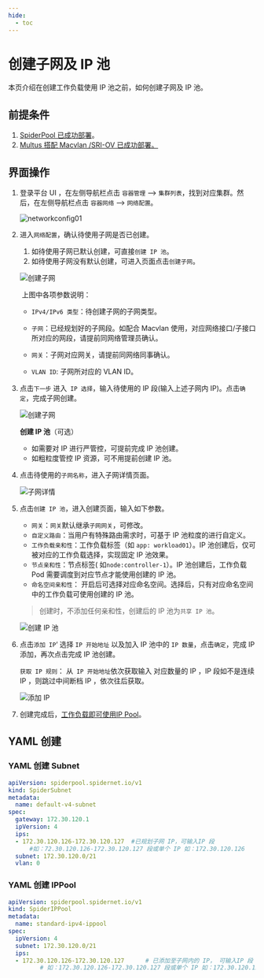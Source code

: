 ```yaml
---
hide:
  - toc
---
```


# 创建子网及 IP 池

本页介绍在创建工作负载使用 IP 池之前，如何创建子网及 IP 池。

## 前提条件

1. [SpiderPool 已成功部署](../../modules/spiderpool/install.md)。
2. [Multus 搭配 Macvlan /SRI-OV 已成功部署。](../../modules/multus-underlay/install.md)

## 界面操作

1. 登录平台 UI ，在左侧导航栏点击 `容器管理` —> `集群列表`，找到对应集群。然后，在左侧导航栏点击 `容器网络` —> `网络配置`。

    ![networkconfig01](../../images/networkconfig01.jpg)

2. 进入`网络配置`，确认待使用子网是否已创建。

    1. 如待使用子网已默认创建，可直接`创建 IP 池`。
    2. 如待使用子网没有默认创建，可进入页面点击`创建子网`。

    ![创建子网](../../images/subnetcreate.jpg)

   ​ 上图中各项参数说明：

    - `IPv4/IPv6 类型`：待创建子网的子网类型。

    - `子网`：已经规划好的子网段。如配合 Macvlan 使用，对应网络接口/子接口所对应的网段，请提前同网络管理员确认。

    - `网关`：子网对应网关，请提前同网络同事确认。

    - `VLAN ID`: 子网所对应的 VLAN ID。

3. 点击`下一步` 进入` IP 选择`，输入待使用的 IP 段(输入上述子网内 IP)。点击`确定`，完成子网创建。

    ![创建子网](../../images/subnetcreate02.jpg)

    **创建 IP 池**（可选）

    - 如需要对 IP 进行严管控，可提前完成 IP 池创建。
    - 如粗粒度管控 IP 资源，可不用提前创建 IP 池。

4. 点击待使用的`子网名称`，进入子网详情页面。

    ![子网详情](../../images/subnetlist.jpg)

5. 点击`创建 IP 池`，进入创建页面，输入如下参数。

    - `网关`：`网关`默认继承`子网网关`，可修改。
    - `自定义路由`：当用户有特殊路由需求时，可基于 IP 池粒度的进行自定义。
    - `工作负载亲和性`：工作负载标签（如 `app: workload01`）。IP 池创建后，仅可被对应的工作负载选择，实现固定 IP 池效果。
    - `节点亲和性`：节点标签( 如`node:controller-1`）。IP 池创建后，工作负载 Pod 需要调度到对应节点才能使用创建的 IP 池。
    - `命名空间亲和性`： 开启后可选择对应命名空间。选择后，只有对应命名空间中的工作负载可使用创建的 IP 池。

    > 创建时，不添加任何亲和性，创建后的 IP 池为`共享 IP 池`。

    ![创建 IP 池](../../images/createippool01.jpg)

6. 点击`添加 IP`‘ 选择 `IP 开始地址` 以及加入 IP 池中的 `IP 数量`，点击`确定`，完成 IP 添加，再次点击完成 IP 池创建。

    `获取 IP 规则`： 从` IP 开始地址`依次获取输入 对应数量的 IP ，IP 段如不是连续 IP ，则跳过中间断档 IP ，依次往后获取。

    ![添加 IP](../../images/createippool02.jpg)

7. 创建完成后，[工作负载即可使用IP Pool](../../modules/spiderpool/usage.md)。

## YAML 创建

### YAML 创建 Subnet

```yaml
apiVersion: spiderpool.spidernet.io/v1
kind: SpiderSubnet
metadata:
  name: default-v4-subnet
spec:
  gateway: 172.30.120.1
  ipVersion: 4
  ips:
  - 172.30.120.126-172.30.120.127  #已规划子网 IP，可输入IP 段
      #如：72.30.120.126-172.30.120.127 段或单个 IP 如：172.30.120.126
  subnet: 172.30.120.0/21
  vlan: 0
```

### YAML 创建 IPPool

```yaml
apiVersion: spiderpool.spidernet.io/v1
kind: SpiderIPPool
metadata:
  name: standard-ipv4-ippool
spec:
  ipVersion: 4
  subnet: 172.30.120.0/21
  ips:
  - 172.30.120.126-172.30.120.127      # 已添加至子网内的 IP， 可输入IP 段
         # 如：172.30.120.126-172.30.120.127 段或单个 IP 如：172.30.120.126
```
